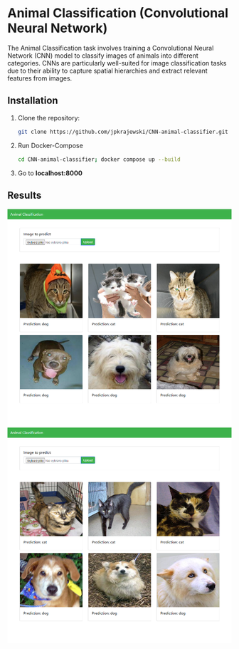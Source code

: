 # Animal Classification (Convolutional Neural Network)

The Animal Classification task involves training a Convolutional Neural Network (CNN) model to classify images of animals into different categories. CNNs are particularly well-suited for image classification tasks due to their ability to capture spatial hierarchies and extract relevant features from images.


## Installation

1. Clone the repository:

   ```bash
   git clone https://github.com/jpkrajewski/CNN-animal-classifier.git
   ```

2. Run Docker-Compose

   ```bash
   cd CNN-animal-classifier; docker compose up --build
   ```

3. Go to **localhost:8000**

## Results


![Alt text](image.png)
![Alt text](image-1.png)
